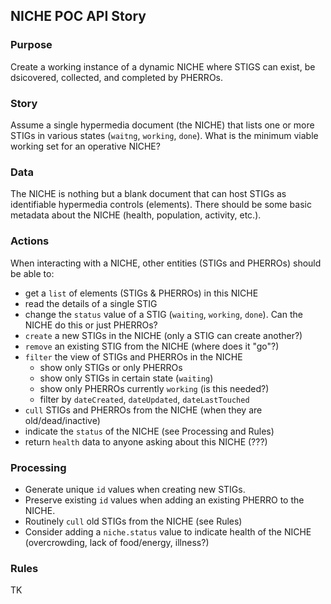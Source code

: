 ## NICHE POC API Story


### Purpose
Create a working instance of a dynamic NICHE where STIGS can exist, be dsicovered, collected, and completed by PHERROs.

### Story
Assume a single hypermedia document (the NICHE) that lists one or more STIGs in various states (`waitng`, `working`, `done`). What is the minimum viable working set for an operative NICHE? 

### Data
The NICHE is nothing but a blank document that can host STIGs as identifiable hypermedia controls (elements). There should be some basic metadata about the NICHE (health, population, activity, etc.). 

### Actions
When interacting with a NICHE, other entities (STIGs and PHERROs) should be able to:

 * get a `list` of elements (STIGs & PHERROs) in this NICHE
 * read the details of a single STIG
 * change the `status` value of a STIG (`waiting`, `working`, `done`). Can the NICHE do this or just PHERROs?
 * `create` a new STIGs in the NICHE (only a STIG can create another?)
 * `remove` an existing STIG from the NICHE (where does it "go"?)
 * `filter` the view of STIGs and PHERROs in the NICHE
   * show only STIGs or only PHERROs 
   * show only STIGs in certain state (`waiting`)
   * show only PHERROs currently `working` (is this needed?)
   * filter by `dateCreated`, `dateUpdated`, `dateLastTouched`
 * `cull` STIGs and PHERROs from the NICHE (when they are old/dead/inactive)
 * indicate the `status` of the NICHE (see Processing and Rules)
 * return `health` data to anyone asking about this NICHE (???)

### Processing

 * Generate unique `id` values when creating new STIGs.
 * Preserve existing `id` values when adding an existing PHERRO to the NICHE. 
 * Routinely `cull` old STIGs from the NICHE (see Rules)
 * Consider adding a `niche.status` value to indicate health of the NICHE (overcrowding, lack of food/energy, illness?)

### Rules
TK

